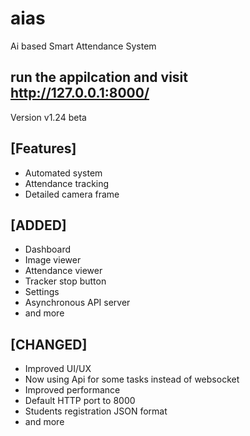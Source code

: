 # aias
 Ai based Smart Attendance System
## run the appilcation and visit http://127.0.0.1:8000/
 Version v1.24 beta
## [Features]
- Automated system
- Attendance tracking
- Detailed camera frame
## [ADDED]
- Dashboard
- Image viewer
- Attendance viewer
- Tracker stop button
- Settings
- Asynchronous API server
- and more
## [CHANGED]
- Improved UI/UX
- Now using Api for some tasks instead of websocket
- Improved performance
- Default HTTP port to 8000
- Students registration JSON format
- and more
